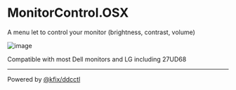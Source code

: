 # MonitorControl.OSX
A menu let to control your monitor (brightness, contrast, volume)

![image](https://cloud.githubusercontent.com/assets/376453/18901240/1fbc7c82-84fe-11e6-87fe-0312d7923ef4.png)

Compatible with most Dell monitors and LG including 27UD68

---

Powered by [@kfix/ddcctl](https://github.com/kfix/ddcctl)
